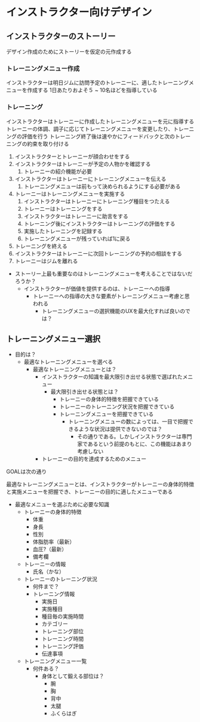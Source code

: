 # インストラクター向けデザイン

## インストラクターのストーリー

デザイン作成のためにストーリーを仮定の元作成する

### トレーニングメニュー作成

インストラクターは明日ジムに訪問予定のトレーニーに、適したトレーニングメニューを作成する
1日あたりおよそ５ ~ 10名ほどを指導している

### トレーニング

インストラクターはトレーニーに作成したトレーニングメニューを元に指導する
トレーニーの体調、調子に応じてトレーニングメニューを変更したり、トレーニングの評価を行う
トレーニング終了後は速やかにフィードバックと次のトレーニングの約束を取り付ける

1. インストラクターとトレーニーが顔合わせをする
2. インストラクターはトレーニーが予定の人物かを確認する
   1. トレーニーの紹介機能が必要
3. インストラクターはトレーニーにトレーニングメニューを伝える
   1. トレーニングメニューは前もって決められるようにする必要がある
4. トレーニーはトレーニングメニューを実施する
   1. インストラクターはトレーニーにトレーニング種目をつたえる
   2. トレーニーはトレーニングをする
   3. インストラクターはトレーニーに助言をする
   4. トレーニング後にインストラクターはトレーニングの評価をする
   5. 実施したトレーニングを記録する
   6. トレーニングメニューが残っていれば1に戻る
5. トレーニングを終える
6. インストラクターはトレーニーに次回トレーニングの予約の相談をする
7. トレーニーはジムを離れる

- ストーリー上最も重要なのはトレーニングメニューを考えることではないだろうか？
  - インストラクターが価値を提供するのは、トレーニーへの指導
    - トレーニーへの指導の大きな要素がトレーニングメニュー考慮と思われる
      - トレーニングメニューの選択機能のUXを最大化すれば良いのでは？

## トレーニングメニュー選択

- 目的は？
  - 最適なトレーニングメニューを選べる
    - 最適なトレーニングメニューとは？
      - インストラクターの知識を最大限引き出せる状態で選ばれたメニュー
        - 最大限引き出せる状態とは？
          - トレーニーの身体的特徴を把握できている
          - トレーニーのトレーニング状況を把握できている
          - トレーニングメニューを把握できている
            - トレーニングメニューの数によっては、一目で把握できるような状況は提供できないのでは？
              - その通りである。しかしインストラクターは専門家であるという前提のもとに、この機能はあまり考慮しない
      - トレーニーの目的を達成するためのメニュー

GOALは次の通り

最適なトレーニングメニューとは、インストラクターがトレーニーの身体的特徴と実施メニューを把握でき、トレーニーの目的に適したメニューである


- 最適なメニューを選ぶために必要な知識
  - トレーニーの身体的特徴
    - 体重
    - 身長
    - 性別
    - 体脂肪率（最新）
    - 血圧?（最新）
    - 備考欄
  - トレーニーの情報
    - 氏名（かな）
  - トレーニーのトレーニング状況
    - 何件まで？
    - トレーニング情報
      - 実施日
      - 実施種目
      - 種目毎の実施時間
      - カテゴリー
      - トレーニング部位
      - トレーニング時間
      - トレーニング評価
      - 伝達事項
  - トレーニングメニュー一覧
    - 何件ある？
      - 身体として鍛える部位は？
        - 腕
        - 胸
        - 背中
        - 太腿
        - ふくらはぎ
